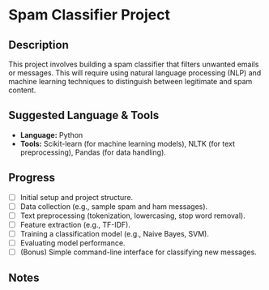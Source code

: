 # Spam Classifier Project

## Description

This project involves building a spam classifier that filters unwanted emails or messages. This will require using natural language processing (NLP) and machine learning techniques to distinguish between legitimate and spam content.

## Suggested Language & Tools

*   **Language:** Python
*   **Tools:** Scikit-learn (for machine learning models), NLTK (for text preprocessing), Pandas (for data handling).

## Progress

*   [ ] Initial setup and project structure.
*   [ ] Data collection (e.g., sample spam and ham messages).
*   [ ] Text preprocessing (tokenization, lowercasing, stop word removal).
*   [ ] Feature extraction (e.g., TF-IDF).
*   [ ] Training a classification model (e.g., Naive Bayes, SVM).
*   [ ] Evaluating model performance.
*   [ ] (Bonus) Simple command-line interface for classifying new messages.

## Notes